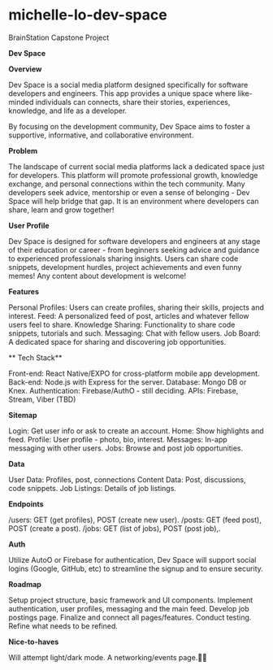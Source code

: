 # michelle-lo-dev-space
BrainStation Capstone Project

**Dev Space**

**Overview**

Dev Space is a social media platform designed specifically for software developers and engineers. This app provides a unique space where like-minded individuals can connects, share their stories, experiences, knowledge, and life as a developer.

By focusing on the development community, Dev Space aims to foster a supportive, informative, and collaborative environment. 

**Problem**

The landscape of current social media platforms lack a dedicated space just for developers. This platform will promote professional growth, knowledge exchange, and personal connections within the tech community. Many developers seek advice, mentorship or even a sense of belonging - Dev Space will help bridge that gap. It is an environment where developers can share, learn and grow together!

**User Profile**

Dev Space is designed for software developers and engineers at any stage of their education or career - from beginners seeking advice and guidance to experienced professionals sharing insights. Users can share code snippets, development hurdles, project achievements and even funny memes! Any content about development is welcome!

**Features**

Personal Profiles: Users can create profiles, sharing their skills, projects and interest.
Feed: A personalized feed of post, articles and whatever fellow users feel to share.
Knowledge Sharing: Functionality to share code snippets, tutorials and such.
Messaging: Chat with fellow users.
Job Board: A dedicated space for sharing and discovering job opportunities. 


** Tech Stack**

Front-end: React Native/EXPO for cross-platform mobile app development. 
Back-end: Node.js with Express for the server.
Database: Mongo DB or Knex.
Authentication: Firebase/AuthO - still deciding.
APIs: Firebase, Stream, Viber (TBD)

**Sitemap**

Login: Get user info or ask to create an account.
Home: Show highlights and feed.
Profile: User profile - photo, bio, interest.
Messages: In-app messaging with other users.
Jobs: Browse and post job opportunities. 



**Data**

User Data: Profiles, post, connections
Content Data: Post, discussions, code snippets.
Job Listings: Details of job listings.

**Endpoints**

/users: GET (get profiles), POST (create new user).
/posts: GET (feed post), POST (create a post).
/jobs: GET (list of jobs), POST (post job),\.

**Auth**

Utilize AutoO or Firebase for authentication, Dev Space will support social logins (Google, GitHub, etc) to streamline the signup and to ensure security. 

**Roadmap**

Setup project structure, basic framework and UI components.
Implement authentication, user profiles, messaging and the main feed.
Develop job postings page.
Finalize and connect all pages/features. Conduct testing. Refine what needs to be refined. 

**Nice-to-haves**

Will attempt light/dark mode.
A networking/events page.

